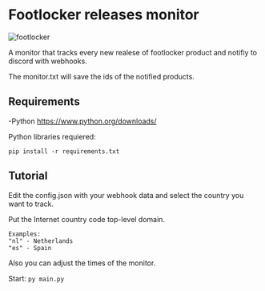 # Footlocker releases monitor

![footlocker](https://www.footlocker.es/built/232/images/FLEU/logo.svg)

A monitor that tracks every new realese of footlocker product and notifiy to discord with webhooks.

The monitor.txt will save the ids of the notified products.

##  Requirements

-Python <https://www.python.org/downloads/>

Python libraries requiered:
```
pip install -r requirements.txt
```

##  Tutorial

Edit the config.json with your webhook data and select the country you want to track.

Put the Internet country code top-level domain. 
```
Examples: 
"nl" - Netherlands
"es" - Spain
```

Also you can adjust the times of the monitor.


Start:
`py main.py`
